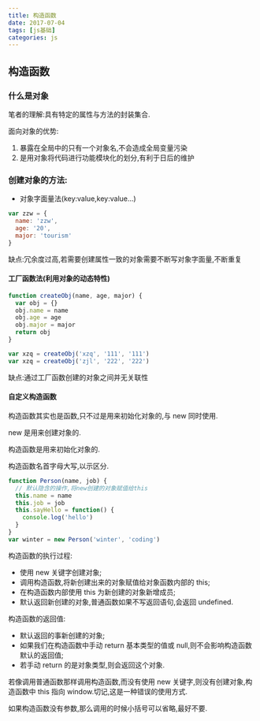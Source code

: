 ```yaml
---
title: 构造函数
date: 2017-07-04
tags: [js基础]
categories: js
---
```


## 构造函数

### 什么是对象

笔者的理解:具有特定的属性与方法的封装集合.

面向对象的优势:

1.  暴露在全局中的只有一个对象名,不会造成全局变量污染
2.  是用对象将代码进行功能模块化的划分,有利于日后的维护

### 创建对象的方法:

- 对象字面量法(key:value,key:value...)

```js
var zzw = {
  name: 'zzw',
  age: '20',
  major: 'tourism'
}
```

缺点:冗余度过高,若需要创建属性一致的对象需要不断写对象字面量,不断重复

#### 工厂函数法(利用对象的动态特性)

```js
function createObj(name, age, major) {
  var obj = {}
  obj.name = name
  obj.age = age
  obj.major = major
  return obj
}

var xzq = createObj('xzq', '111', '111')
var xzq = createObj('zjl', '222', '222')
```

缺点:通过工厂函数创建的对象之间并无关联性

#### 自定义构造函数

构造函数其实也是函数,只不过是用来初始化对象的,与 new 同时使用.

new 是用来创建对象的.

构造函数是用来初始化对象的.

构造函数名首字母大写,以示区分.

```js
function Person(name, job) {
  // 默认隐含的操作,将new创建的对象赋值给this
  this.name = name
  this.job = job
  this.sayHello = function() {
    console.log('hello')
  }
}
var winter = new Person('winter', 'coding')
```

构造函数的执行过程:

- 使用 new 关键字创建对象;
- 调用构造函数,将新创建出来的对象赋值给对象函数内部的 this;
- 在构造函数内部使用 this 为新创建的对象新增成员;
- 默认返回新创建的对象,普通函数如果不写返回语句,会返回 undefined.

构造函数的返回值:

- 默认返回的事新创建的对象;
- 如果我们在构造函数中手动 return 基本类型的值或 null,则不会影响构造函数默认的返回值;
- 若手动 return 的是对象类型,则会返回这个对象.

若像调用普通函数那样调用构造函数,而没有使用 new 关键字,则没有创建对象,构造函数中 this 指向 window.切记,这是一种错误的使用方式.

如果构造函数没有参数,那么调用的时候小括号可以省略,最好不要.
